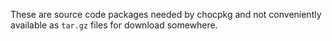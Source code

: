 These are source code packages needed by chocpkg and not conveniently
available as `tar.gz` files for download somewhere.

